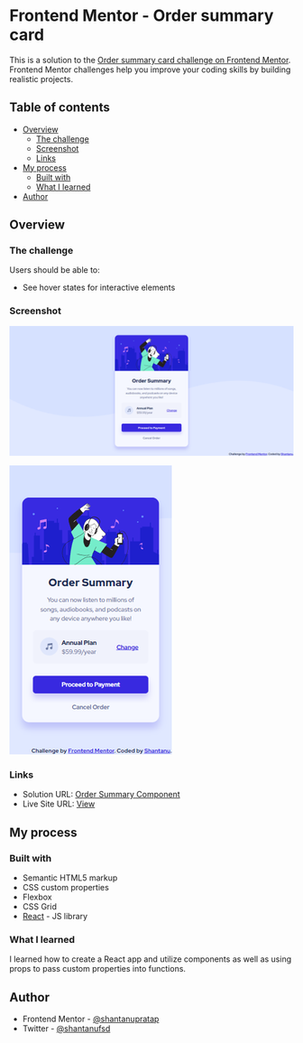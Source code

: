 # Frontend Mentor - Order summary card

This is a solution to the [Order summary card challenge on Frontend Mentor](https://www.frontendmentor.io/challenges/order-summary-component-QlPmajDUj). Frontend Mentor challenges help you improve your coding skills by building realistic projects. 

## Table of contents

- [Overview](#overview)
  - [The challenge](#the-challenge)
  - [Screenshot](#screenshot)
  - [Links](#links)
- [My process](#my-process)
  - [Built with](#built-with)
  - [What I learned](#what-i-learned)
- [Author](#author)

## Overview

### The challenge

Users should be able to:

- See hover states for interactive elements

### Screenshot

![Screenshot of Order Summary Component on desktop](./src/screenshots/Order-summary-card-screenshot-desktop.png)

![Screenshot of Order Summary Component on mobile](./src/screenshots/Order-summary-card-screenshot-mobile.png)

### Links

- Solution URL: [Order Summary Component](https://github.com/shantanufsd/order-summary-component/tree/main)
- Live Site URL: [View](https://shantanufsd.github.io/order-summary-component)

## My process

### Built with

- Semantic HTML5 markup
- CSS custom properties
- Flexbox
- CSS Grid
- [React](https://reactjs.org/) - JS library

### What I learned

I learned how to create a React app and utilize components as well as using props to pass custom properties into functions.

## Author

- Frontend Mentor - [@shantanupratap](https://www.frontendmentor.io/profile/shantanupratap)
- Twitter - [@shantanufsd](https://www.twitter.com/shantanufsd)